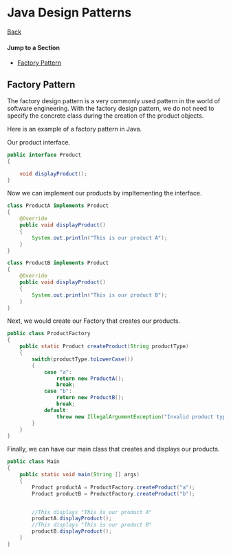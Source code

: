 # Java Design Patterns
[Back](./design.md)

#### Jump to a Section
- [Factory Pattern](#factory-pattern)






## Factory Pattern
The factory design pattern is a very commonly used pattern in the world of software engineering. With the factory design pattern, we do not need to specify the concrete class during the creation of the product objects.

Here is an example of a factory pattern in Java.

Our product interface.
```Java
public interface Product
{

    void displayProduct();
}
```

Now we can implement our products by impltementing the interface.
```Java
class ProductA implements Product
{
    @Override
    public void displayProduct()
    {
        System.out.println("This is our product A");
    }
}

class ProductB implements Product
{
    @Override
    public void displayProduct()
    {
        System.out.println("This is our product B");
    }
}

```

Next, we would create our Factory that creates our products.

```Java
public class ProductFactory
{
    public static Product createProduct(String productType)
    {
        switch(productType.toLowerCase())
        {
            case "a":
                return new ProductA();
                break;
            case "b":
                return new ProductB();
                break;
            default:
                throw new IllegalArgumentException("Invalid product type: " + productType);
        }
    }
}

```

Finally, we can have our main class that creates and displays our products.

```Java
public class Main
{
    public static void main(String [] args)
    {
        Product productA = ProductFactory.createProduct("a");
        Product productB = ProductFactory.createProduct("b");


        //This displays "This is our product A"
        productA.displayProduct();
        //This displays "This is our product B"
        productB.displayProduct();
    }
}
```